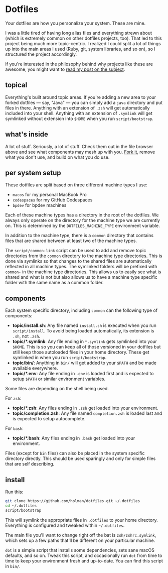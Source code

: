 # Dotfiles

Your dotfiles are how you personalize your system. These are mine.

I was a little tired of having long alias files and everything strewn about
(which is extremely common on other dotfiles projects, too). That led to this
project being much more topic-centric. I realized I could split a lot of things
up into the main areas I used (Ruby, git, system libraries, and so on), so I
structured the project accordingly.

If you're interested in the philosophy behind why projects like these are
awesome, you might want to [read my post on the
subject](http://zachholman.com/2010/08/dotfiles-are-meant-to-be-forked/).

## topical

Everything's built around topic areas. If you're adding a new area to your
forked dotfiles — say, "Java" — you can simply add a `java` directory and put
files in there. Anything with an extension of `.zsh` will get automatically
included into your shell. Anything with an extension of `.symlink` will get
symlinked without extension into `$HOME` when you run `script/bootstrap`.

## what's inside

A lot of stuff. Seriously, a lot of stuff. Check them out in the file browser
above and see what components may mesh up with you.
[Fork it](https://github.com/holman/dotfiles/fork), remove what you don't
use, and build on what you do use.

## per system setup

These dotfiles are split based on three different machine types I use:
- `macos` for my personal MacBook Pro
- `codespaces` for my GitHub Codespaces
- `bpdev` for bpdev machines

Each of these machine types has a directory in the root of the dotfiles.
We always only operate on the directory for the machine type we are currently
on. This is determined by the `DOTFILES_MACHINE_TYPE` environment variable.

In addition to the machine type, there is a `common` directory that contains files that are shared between at least two of the machine types.

The `script/common-link` script can be used to add and remove topic directories from the `common` directory to the machine type directories. This is done via symlinks so that changes to the shared files are automatically reflected in all machine types. The symlinked folders will be prefixed with `common-` in the machine type directories. This allows us to easily see what is shared and what is not but also allows us to have a machine type specific folder with the same name as a common folder.

## components

Each system specific directory, including `common` can the following type of components:

- **topic/install.sh**: Any file named `install.sh` is executed when you run `script/install`. To avoid being loaded automatically, its extension is `.sh`, not `.zsh`.
- **topic/\*.symlink**: Any file ending in `*.symlink` gets symlinked into
  your `$HOME`. This is so you can keep all of those versioned in your dotfiles
  but still keep those autoloaded files in your home directory. These get
  symlinked in when you run `script/bootstrap`.
- **topic/bin/**: Anything in `bin/` will get added to your `$PATH` and be made
  available everywhere.
- **topic/\*.env**: Any file ending in `.env` is loaded first and is
  expected to setup `$PATH` or similar environment variables.

Some files are depending on the shell being used.

For `zsh`:
- **topic/\*.zsh**: Any files ending in `.zsh` get loaded into your
  environment.
- **topic/completion.zsh**: Any file named `completion.zsh` is loaded
  last and is expected to setup autocomplete.

For `bash`:
- **topic/\*.bash**: Any files ending in `.bash` get loaded into your
  environment.

Files (except for `bin` files) can also be placed in the system specific directory directly. This should be used sparingly and only for simple files that are self describing.

## install

Run this:

```sh
git clone https://github.com/holman/dotfiles.git ~/.dotfiles
cd ~/.dotfiles
script/bootstrap
```

This will symlink the appropriate files in `.dotfiles` to your home directory.
Everything is configured and tweaked within `~/.dotfiles`.

The main file you'll want to change right off the bat is `zsh/zshrc.symlink`,
which sets up a few paths that'll be different on your particular machine.

`dot` is a simple script that installs some dependencies, sets sane macOS
defaults, and so on. Tweak this script, and occasionally run `dot` from
time to time to keep your environment fresh and up-to-date. You can find
this script in `bin/`.
